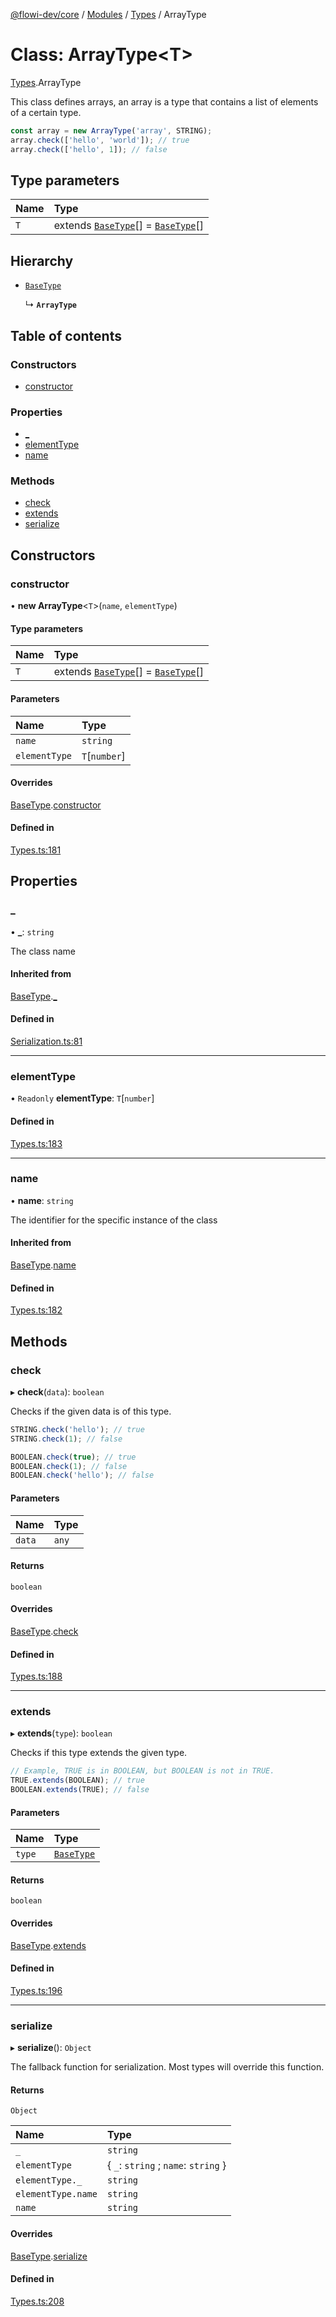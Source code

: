 [@flowi-dev/core](../README.md) / [Modules](../modules.md) / [Types](../modules/Types.md) / ArrayType

# Class: ArrayType<T\>

[Types](../modules/Types.md).ArrayType

This class defines arrays, an array is a type that contains a list of elements of a certain type.
```ts
const array = new ArrayType('array', STRING);
array.check(['hello', 'world']); // true
array.check(['hello', 1]); // false
```

## Type parameters

| Name | Type |
| :------ | :------ |
| `T` | extends [`BaseType`](Types.BaseType.md)[] = [`BaseType`](Types.BaseType.md)[] |

## Hierarchy

- [`BaseType`](Types.BaseType.md)

  ↳ **`ArrayType`**

## Table of contents

### Constructors

- [constructor](Types.ArrayType.md#constructor)

### Properties

- [\_](Types.ArrayType.md#_)
- [elementType](Types.ArrayType.md#elementtype)
- [name](Types.ArrayType.md#name)

### Methods

- [check](Types.ArrayType.md#check)
- [extends](Types.ArrayType.md#extends)
- [serialize](Types.ArrayType.md#serialize)

## Constructors

### constructor

• **new ArrayType**<`T`\>(`name`, `elementType`)

#### Type parameters

| Name | Type |
| :------ | :------ |
| `T` | extends [`BaseType`](Types.BaseType.md)[] = [`BaseType`](Types.BaseType.md)[] |

#### Parameters

| Name | Type |
| :------ | :------ |
| `name` | `string` |
| `elementType` | `T`[`number`] |

#### Overrides

[BaseType](Types.BaseType.md).[constructor](Types.BaseType.md#constructor)

#### Defined in

[Types.ts:181](https://github.com/flowi-dev/core/blob/2e969af/src/classes/Types.ts#L181)

## Properties

### \_

• **\_**: `string`

The class name

#### Inherited from

[BaseType](Types.BaseType.md).[_](Types.BaseType.md#_)

#### Defined in

[Serialization.ts:81](https://github.com/flowi-dev/core/blob/2e969af/src/classes/Serialization.ts#L81)

___

### elementType

• `Readonly` **elementType**: `T`[`number`]

#### Defined in

[Types.ts:183](https://github.com/flowi-dev/core/blob/2e969af/src/classes/Types.ts#L183)

___

### name

• **name**: `string`

The identifier for the specific instance of the class

#### Inherited from

[BaseType](Types.BaseType.md).[name](Types.BaseType.md#name)

#### Defined in

[Types.ts:182](https://github.com/flowi-dev/core/blob/2e969af/src/classes/Types.ts#L182)

## Methods

### check

▸ **check**(`data`): `boolean`

Checks if the given data is of this type.
```ts
STRING.check('hello'); // true
STRING.check(1); // false

BOOLEAN.check(true); // true
BOOLEAN.check(1); // false
BOOLEAN.check('hello'); // false
```

#### Parameters

| Name | Type |
| :------ | :------ |
| `data` | `any` |

#### Returns

`boolean`

#### Overrides

[BaseType](Types.BaseType.md).[check](Types.BaseType.md#check)

#### Defined in

[Types.ts:188](https://github.com/flowi-dev/core/blob/2e969af/src/classes/Types.ts#L188)

___

### extends

▸ **extends**(`type`): `boolean`

Checks if this type extends the given type.

```ts
// Example, TRUE is in BOOLEAN, but BOOLEAN is not in TRUE.
TRUE.extends(BOOLEAN); // true
BOOLEAN.extends(TRUE); // false
```

#### Parameters

| Name | Type |
| :------ | :------ |
| `type` | [`BaseType`](Types.BaseType.md) |

#### Returns

`boolean`

#### Overrides

[BaseType](Types.BaseType.md).[extends](Types.BaseType.md#extends)

#### Defined in

[Types.ts:196](https://github.com/flowi-dev/core/blob/2e969af/src/classes/Types.ts#L196)

___

### serialize

▸ **serialize**(): `Object`

The fallback function for serialization. Most types will override this function.

#### Returns

`Object`

| Name | Type |
| :------ | :------ |
| `_` | `string` |
| `elementType` | { `_`: `string` ; `name`: `string`  } |
| `elementType._` | `string` |
| `elementType.name` | `string` |
| `name` | `string` |

#### Overrides

[BaseType](Types.BaseType.md).[serialize](Types.BaseType.md#serialize)

#### Defined in

[Types.ts:208](https://github.com/flowi-dev/core/blob/2e969af/src/classes/Types.ts#L208)
